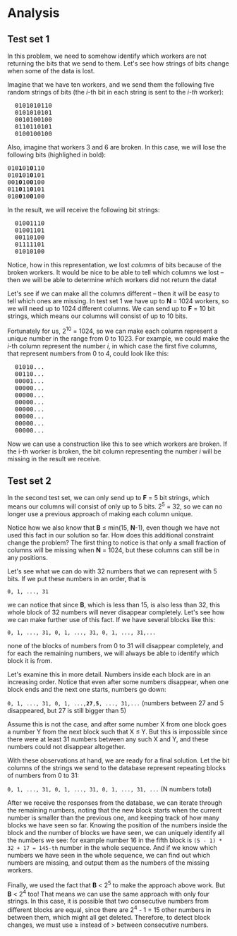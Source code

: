 # Analysis

## Test set 1

In this problem, we need to somehow identify which workers are not returning the bits that we send to them. Let's see how strings of bits change when some of the data is lost.

Imagine that we have ten workers, and we send them the following five random strings of bits (the _i_-th bit in each string is sent to the _i-th_ worker):

<pre>
  0101010110
  0101010101
  0010100100
  0110110101
  0100100100
</pre>

Also, imagine that workers 3 and 6 are broken. In this case, we will lose the following bits (highlighed in bold):

<pre>
010<b>1</b>01<b>0</b>110
010<b>1</b>01<b>0</b>101
001<b>0</b>10<b>0</b>100
011<b>0</b>11<b>0</b>101
010<b>0</b>10<b>0</b>100
</pre>

In the result, we will receive the following bit strings:

<pre>
  01001110
  01001101
  00110100
  01111101
  01010100
</pre>

Notice, how in this representation, we lost _columns_ of bits because of the broken workers. It would be nice to be able to tell which columns we lost – then we will be able to determine which workers did not return the data!

Let's see if we can make all the columns different – then it will be easy to tell which ones are missing. In test set 1 we have up to **N** = 1024 workers, so we will need up to 1024 different columns. We can send up to **F** = 10 bit strings, which means our columns will consist of up to 10 bits.

Fortunately for us, 2<sup>10</sup> = 1024, so we can make each column represent a unique number in the range from 0 to 1023. For example, we could make the _i_-th column represent the number _i_, in which case the first five columns, that represent numbers from 0 to 4, could look like this:

<pre>
  01010...
  00110...
  00001...
  00000...
  00000...
  00000...
  00000...
  00000...
  00000...
  00000...
</pre>

Now we can use a construction like this to see which workers are broken. If the i-th worker is broken, the bit column representing the number _i_ will be missing in the result we receive.

## Test set 2

In the second test set, we can only send up to **F** = 5 bit strings, which means our columns will consist of only up to 5 bits. 2<sup>5</sup> = 32, so we can no longer use a previous approach of making each column unique.

Notice how we also know that **B** ≤ min(15, **N**-1), even though we have not used this fact in our solution so far. How does this additional constraint change the problem? The first thing to notice is that only a small fraction of columns will be missing when **N** = 1024, but these columns can still be in any positions.

Let's see what we can do with 32 numbers that we can represent with 5 bits. If we put these numbers in an order, that is

`0, 1, ..., 31`

we can notice that since **B**, which is less than 15, is also less than 32, this whole block of 32 numbers will never disappear completely. Let's see how we can make further use of this fact. If we have several blocks like this:

`0, 1, ..., 31, 0, 1, ..., 31, 0, 1, ..., 31,...`

none of the blocks of numbers from 0 to 31 will disappear completely, and for each the remaining numbers, we will always be able to identify which block it is from.

Let's examine this in more detail. Numbers inside each block are in an increasing order. Notice that even after some numbers disappear, when one block ends and the next one starts, numbers go down:

`0, 1, ..., 31, 0, 1, ...,`**`27`**`,`**`5`**`, ..., 31,...` (numbers between 27 and 5 disappeared, but 27 is still bigger than 5)

Assume this is not the case, and after some number X from one block goes a number Y from the next block such that X ≤ Y. But this is impossible since there were at least 31 numbers between any such X and Y, and these numbers could not disappear altogether.

With these observations at hand, we are ready for a final solution. Let the bit columns of the strings we send to the database represent repeating blocks of numbers from 0 to 31:

`0, 1, ..., 31, 0, 1, ..., 31, 0, 1, ..., 31, ...` (N numbers total)

After we receive the responses from the database, we can iterate through the remaining numbers, noting that the new block starts when the current number is smaller than the previous one, and keeping track of how many blocks we have seen so far. Knowing the position of the numbers inside the block and the number of blocks we have seen, we can uniquely identify all the numbers we see: for example number 16 in the fifth block is `(5 - 1) * 32 + 17 = 145-th` number in the whole sequence. And if we know which numbers we have seen in the whole sequence, we can find out which numbers are missing, and output them as the numbers of the missing workers.

Finally, we used the fact that **B** < 2<sup>5</sup> to make the approach above work. But **B** < 2<sup>4</sup> too! That means we can use the same approach with only four strings. In this case, it is possible that two consecutive numbers from different blocks are equal, since there are 2<sup>4</sup> - 1 = 15 other numbers in between them, which might all get deleted. Therefore, to detect block changes, we must use ≥ instead of > between consecutive numbers.
